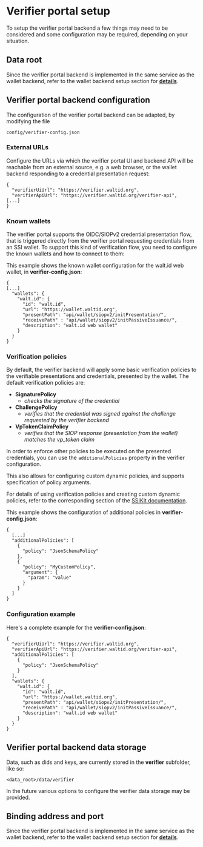 # Verifier portal setup

To setup the verifier portal backend a few things may need to be considered and some configuration may be required, depending on your situation.

## Data root

Since the verifier portal backend is implemented in the same service as the wallet backend, refer to the wallet backend setup section for [**details**](../configuration-and-setup/wallet-backend-setup.md#data-root).

## Verifier portal backend configuration

The configuration of the verifier portal backend can be adapted, by modifying the file 

`config/verifier-config.json`

### External URLs

Configure the URLs via which the verifier portal UI and backend API will be reachable from an external source, e.g. a web browser, or the wallet backend responding to a credential presentation request:

```
{
  "verifierUiUrl": "https://verifier.waltid.org",
  "verifierApiUrl": "https://verifier.waltid.org/verifier-api",
[...]
}
```

### Known wallets

The verifier portal supports the OIDC/SIOPv2 credential presentation flow, that is triggered directly from the verifier portal requesting credentials from an SSI wallet. To support this kind of verification flow, you need to configure the known wallets and how to connect to them:

This example shows the known wallet configuration for the walt.id web wallet, in **verifier-config.json**:

```
{
[...]
  "wallets": {
    "walt.id": {
      "id": "walt.id",
      "url": "https://wallet.waltid.org",
      "presentPath": "api/wallet/siopv2/initPresentation/",
      "receivePath" : "api/wallet/siopv2/initPassiveIssuance/",
      "description": "walt.id web wallet"
    }
  }
}
```

### Verification policies

By default, the verifier backend will apply some basic verification policies to the verifiable presentations and credentials, presented by the wallet.
The default verification policies are:

* **SignaturePolicy**
  * _checks the signature of the credential_
* **ChallengePolicy**
  * _verifies that the credential was signed against the challenge requested by the verifier backend_
* **VpTokenClaimPolicy**
  * _verifies that the SIOP response (presentation from the wallet) matches the vp_token claim_

In order to enforce other policies to be executed on the presented credentials, you can use the `additionalPolicies` property in the verifier configuration.

This also allows for configuring custom dynamic policies, and supports specification of policy arguments.

For details of using verification policies and creating custom dynamic policies, refer to the corresponding section of the [SSIKit documentation](https://docs.walt.id/v/ssikit/concepts/verification-policies).

This example shows the configuration of additional policies in **verifier-config.json**:
```
{
  [...]
  "additionalPolicies": [
    {
      "policy": "JsonSchemaPolicy"
    },
    {
      "policy": "MyCustomPolicy",
      "argument": {
        "param": "value"
      }
    }
  ]
}
```



### Configuration example

Here's a complete example for the **verifier-config.json**:

```
{
  "verifierUiUrl": "https://verifier.waltid.org",
  "verifierApiUrl": "https://verifier.waltid.org/verifier-api",
  "additionalPolicies": [
    {
      "policy": "JsonSchemaPolicy"
    }
  ],
  "wallets": {
    "walt.id": {
      "id": "walt.id",
      "url": "https://wallet.waltid.org",
      "presentPath": "api/wallet/siopv2/initPresentation/",
      "receivePath" : "api/wallet/siopv2/initPassiveIssuance/",
      "description": "walt.id web wallet"
    }
  }
}
```

## Verifier portal backend data storage

Data, such as dids and keys, are currently stored in the **verifier** subfolder, like so:

`<data_root>/data/verifier`

In the future various options to configure the verifier data storage may be provided.

## Binding address and port

Since the verifier portal backend is implemented in the same service as the wallet backend, refer to the wallet backend setup section for [**details**](../configuration-and-setup/wallet-backend-setup.md#binding-address-and-port).